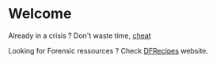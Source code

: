 # Welcome

Already in a crisis ? Don't waste time, [cheat](reflex-content)

Looking for Forensic ressources ? Check [DFRecipes](https://www.dfrecipes.fr/) website.
